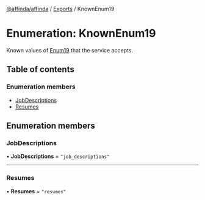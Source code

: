 [@affinda/affinda](../README.md) / [Exports](../modules.md) / KnownEnum19

# Enumeration: KnownEnum19

Known values of [Enum19](../modules.md#enum19) that the service accepts.

## Table of contents

### Enumeration members

- [JobDescriptions](KnownEnum19.md#jobdescriptions)
- [Resumes](KnownEnum19.md#resumes)

## Enumeration members

### JobDescriptions

• **JobDescriptions** = `"job_descriptions"`

___

### Resumes

• **Resumes** = `"resumes"`
